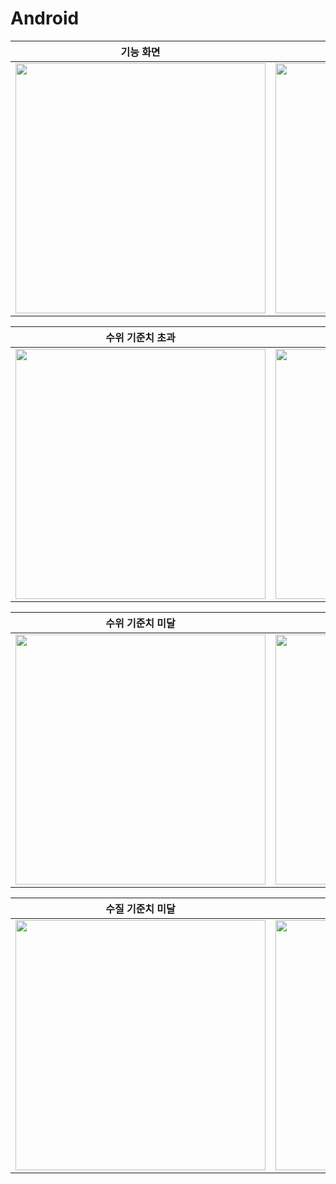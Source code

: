 # Android

|기능 화면|스트리밍 (WebView 추가예정)|
|--|--|
|<img src="https://github.com/wireless-network-team2/Android/assets/113682873/5df2ff3c-73e3-4aae-801a-0687bac3d2ba" width="400">|<img src="https://github.com/wireless-network-team2/Android/assets/113682873/74cf0550-a2a0-4786-a6bf-8062c685272c" width="400">

|수위 기준치 초과|수위 초과 알림 전송|
|--|--|
|<img src="https://github.com/wireless-network-team2/Android/assets/113682873/83fcbc6f-d5d9-49f8-a502-fe9c27d5e1b1" width="400">|<img src="https://github.com/wireless-network-team2/Android/assets/113682873/6aecd9e7-6994-42f9-ac90-1d2b13102ba3" width="400">

|수위 기준치 미달|수위 미달 알림 전송|
|--|--|
|<img src="https://github.com/wireless-network-team2/Android/assets/113682873/73fcd798-1863-4f1c-8b3d-806ff005c667" width="400">|<img src="https://github.com/wireless-network-team2/Android/assets/113682873/56cb7dcb-59a3-44a9-9574-a663699492f1" width="400">

|수질 기준치 미달|수질 미달 알림 전송|
|--|--|
|<img src="https://github.com/wireless-network-team2/Android/assets/113682873/eda2114e-5a37-4e33-8328-1f2c5eeac2ec" width="400">|<img src="https://github.com/wireless-network-team2/Android/assets/113682873/12fd8e58-a47b-46ab-b8bf-a0b56a11cca1" width="400">


